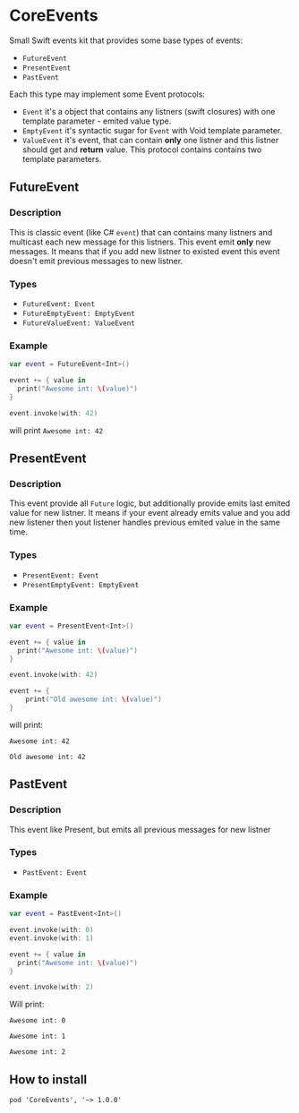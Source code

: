 # CoreEvents
Small Swift events kit that provides some base types of events:
- `FutureEvent`
- `PresentEvent`
- `PastEvent`

Each this type may implement some Event protocols:
- `Event` it's a object that contains any listners (swift closures) with one template parameter - emited value type.
- `EmptyEvent` it's syntactic sugar for `Event` with Void template parameter.
- `ValueEvent` it's event, that can contain **only** one listner and this listner should get and **return** value. This protocol contains contains two template parameters.

## FutureEvent

### Description

This is classic event (like C# `event`) that can contains many listners and multicast each new message for this listners.
This event emit **only** new messages. It means that if you add new listner to existed event this event doesn't emit previous messages to new listner.

### Types
- `FutureEvent: Event`
- `FutureEmptyEvent: EmptyEvent`
- `FutureValueEvent: ValueEvent`

### Example

```swift
var event = FutureEvent<Int>()

event += { value in
  print("Awesome int: \(value)")
}

event.invoke(with: 42)

```

will print `Awesome int: 42`

## PresentEvent

### Description

This event provide all `Future` logic, but additionally provide emits last emited value for new listner.
It means if your event already emits value and you add new listener then yout listener handles previous emited value in the same time.

### Types
- `PresentEvent: Event`
- `PresentEmptyEvent: EmptyEvent`

### Example

```swift
var event = PresentEvent<Int>()

event += { value in
  print("Awesome int: \(value)")
}

event.invoke(with: 42)

event += {
    print("Old awesome int: \(value)")
}

```

will print:

`Awesome int: 42`

`Old awesome int: 42`

## PastEvent

### Description

This event like Present, but emits all previous messages for new listner

### Types

- `PastEvent: Event`

### Example

```swift
var event = PastEvent<Int>()

event.invoke(with: 0)
event.invoke(with: 1)

event += { value in
  print("Awesome int: \(value)")
}

event.invoke(with: 2)

```

Will print:

`Awesome int: 0`

`Awesome int: 1`
 
`Awesome int: 2`

## How to install

`pod 'CoreEvents', '~> 1.0.0'`
